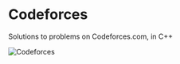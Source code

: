 # Codeforces
Solutions to problems on Codeforces.com, in C++

![Codeforces](https://cloud.githubusercontent.com/assets/11466676/21552300/b62c8bc8-ce26-11e6-9b7a-e8031eabe913.png "Codeforces")
